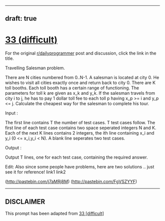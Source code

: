 ---
draft: true
----

# [33 (difficult)](https://www.reddit.com/r/dailyprogrammer/comments/rl2g9/3302012_challenge_33_difficult/)

For the original [r/dailyprogrammer](https://www.reddit.com/r/dailyprogrammer/) post and discussion, click the link in the title.

Travelling Salesman problem.

There are N cities numbered from 0..N-1. A salesman is located at city 0. He wishes to visit all cities exactly once and return back to city 0. There are K toll booths. Each toll booth has a certain range of functioning. The parameters for toll k are given as x_k and y_k. If the salesman travels from city i to j, he has to pay 1 dollar toll fee to each toll p having x_p >= i and y_p <= j. Calculate the cheapest way for the salesman to complete his tour.

Input :

The first line contains T the number of test cases. T test cases follow. The first line of each test case contains two space seperated integers N and K. Each of the next K lines contains 2 integers, the ith line containing x_i and y_i (0 <= x_i,y_i < N). A blank line seperates two test cases.

Output :

Output T lines, one for each test case, containing the required answer.

Edit: Also since some people have problems, here are two solutions .. just see it for reference!  link1 link2

(http://pastebin.com/j7aMRj8M)
(http://pastebin.com/FgVSZYYF)

----
## **DISCLAIMER**
This prompt has been adapted from [33 [difficult]](https://www.reddit.com/r/dailyprogrammer/comments/rl2g9/3302012_challenge_33_difficult/
)
